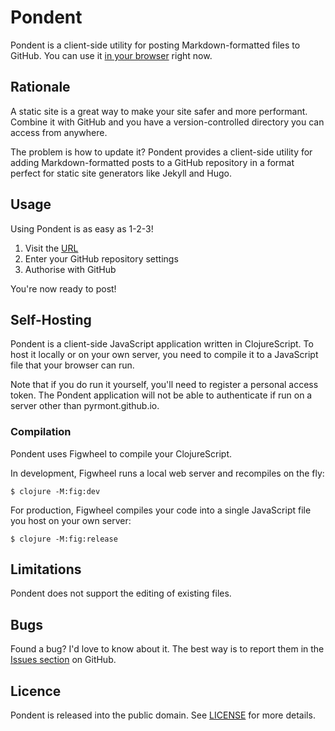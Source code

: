 # Pondent

Pondent is a client-side utility for posting Markdown-formatted files to GitHub.
You can use it [in your browser][app] right now.

[app]: https://pyrmont.github.io/pondent/

## Rationale

A static site is a great way to make your site safer and more performant.
Combine it with GitHub and you have a version-controlled directory you can
access from anywhere.

The problem is how to update it? Pondent provides a client-side utility for
adding Markdown-formatted posts to a GitHub repository in a format perfect for
static site generators like Jekyll and Hugo.

## Usage

Using Pondent is as easy as 1-2-3!

1. Visit the [URL][app]
2. Enter your GitHub repository settings
3. Authorise with GitHub

You're now ready to post!

## Self-Hosting

Pondent is a client-side JavaScript application written in ClojureScript. To host
it locally or on your own server, you need to compile it to a JavaScript file that
your browser can run.

Note that if you do run it yourself, you'll need to register a personal access
token. The Pondent application will not be able to authenticate if run on a
server other than pyrmont.github.io.

### Compilation

Pondent uses Figwheel to compile your ClojureScript.

In development, Figwheel runs a local web server and recompiles on the fly:

```console
$ clojure -M:fig:dev
```

For production, Figwheel compiles your code into a single JavaScript file
you host on your own server:

```console
$ clojure -M:fig:release
```

## Limitations

Pondent does not support the editing of existing files.

## Bugs

Found a bug? I'd love to know about it. The best way is to report them in the
[Issues section][ghi] on GitHub.

[ghi]: https://github.com/pyrmont/pondent/issues

## Licence

Pondent is released into the public domain. See [LICENSE][lc] for more details.

[lc]: https://github.com/pyrmont/pondent/blob/master/LICENSE
